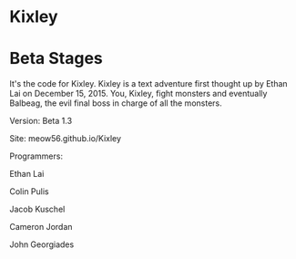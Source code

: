 # Kixley

# Beta Stages
It's the code for Kixley. Kixley is a text adventure first thought up by Ethan Lai on December 15, 2015. You, Kixley, fight monsters and eventually Balbeag, the evil final boss in charge of all the monsters.

Version: Beta 1.3

Site: meow56.github.io/Kixley

Programmers:

Ethan Lai

Colin Pulis

Jacob Kuschel

Cameron Jordan

John Georgiades
